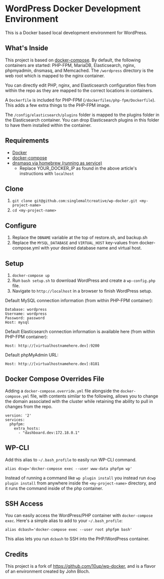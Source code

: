 # WordPress Docker Development Environment

This is a Docker based local development environment for WordPress.

## What's Inside

This project is based on [docker-compose](https://docs.docker.com/compose/). By default, the following containers are started: PHP-FPM, MariaDB, Elasticsearch, nginx, phpmyadmin, dnsmasq, and Memcached. The `/wordpress` directory is the web root which is mapped to the nginx container.

You can directly edit PHP, nginx, and Elasticsearch configuration files from within the repo as they are mapped to the correct locations in containers.

A `Dockerfile` is included for PHP-FPM (`/dockerfiles/php-fpm/Dockerfile`). This adds a few extra things to the PHP-FPM image.

The `/config/elasticsearch/plugins` folder is mapped to the plugins folder in the Elasticsearch container. You can drop Elasticsearch plugins in this folder to have them installed within the container.

## Requirements

* [Docker](https://www.docker.com/)
* [docker-compose](https://docs.docker.com/compose/)
* [dnsmasq via homebrew (running as service)](https://coderwall.com/p/qknu2g/local-docker-development-with-virtual-hosts)
	-	Replace YOUR_DOCKER_IP as found in the above article's instructions with `localhost`

## Clone

1. `git clone git@github.com:singlemaltcreative/wp-docker.git <my-project-name>`
1. `cd <my-project-name>`

## Configure

1. Replace the `DBNAME` variable at the top of restore.sh, and backup.sh
1. Replace the `MYSQL_DATABASE` and `VIRTUAL_HOST` key-values from docker-compose.yml with your desired database name and virtual host.

## Setup

1. `docker-compose up`
1. Run `bash setup.sh` to download WordPress and create a `wp-config.php` file.
1. Navigate to `http://localhost` in a browser to finish WordPress setup.

Default MySQL connection information (from within PHP-FPM container):

```
Database: wordpress
Username: wordpress
Password: password
Host: mysql
```

Default Elasticsearch connection information is available here (from within PHP-FPM container):

```Host: http://[virtualhostnamehere.dev]:9200```

Default phpMyAdmin URL:

```Host: http://[virtualhostnamehere.dev]:8181```

## Docker Compose Overrides File

Adding a `docker-compose.override.yml` file alongside the `docker-compose.yml` file, with contents similar to
the following, allows you to change the domain associated with the cluster while retaining the ability to pull in changes from the repo.

```
version: '2'
services:
  phpfpm:
    extra_hosts:
      - "dashboard.dev:172.18.0.1"
```

## WP-CLI

Add this alias to `~/.bash_profile` to easily run WP-CLI command.

```
alias dcwp='docker-compose exec --user www-data phpfpm wp'
```

Instead of running a command like `wp plugin install` you instead run `dcwp plugin install` from anywhere inside the
`<my-project-name>` directory, and it runs the command inside of the php container.

## SSH Access

You can easily access the WordPress/PHP container with `docker-compose exec`. Here's a simple alias to add to your `~/.bash_profile`:

```
alias dcbash='docker-compose exec --user root phpfpm bash'
```

This alias lets you run `dcbash` to SSH into the PHP/WordPress container.

## Credits

This project is a fork of https://github.com/10up/wp-docker, and is a flavor of an environment created by John Bloch.
